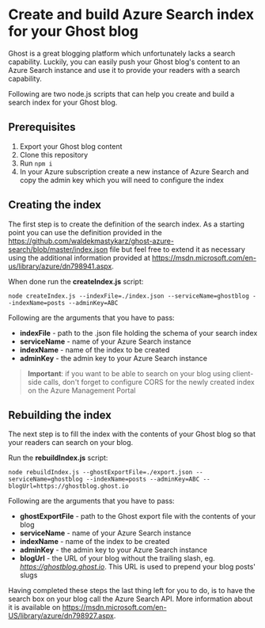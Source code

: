# Create and build Azure Search index for your Ghost blog

Ghost is a great blogging platform which unfortunately lacks a search capability. Luckily, you can easily push your Ghost blog's content to an Azure Search instance and use it to provide your readers with a search capability.

Following are two node.js scripts that can help you create and build a search index for your Ghost blog.

## Prerequisites

1. Export your Ghost blog content
1. Clone this repository
1. Run `npm i`
1. In your Azure subscription create a new instance of Azure Search and copy the admin key which you will need to configure the index

## Creating the index

The first step is to create the definition of the search index. As a starting point you can use the definition provided in the https://github.com/waldekmastykarz/ghost-azure-search/blob/master/index.json file but feel free to extend it as necessary using the additional information provided at https://msdn.microsoft.com/en-us/library/azure/dn798941.aspx.

When done run the **createIndex.js** script:

```
node createIndex.js --indexFile=./index.json --serviceName=ghostblog --indexName=posts --adminKey=ABC
```

Following are the arguments that you have to pass:
* **indexFile** - path to the .json file holding the schema of your search index
* **serviceName** - name of your Azure Search instance
* **indexName** - name of the index to be created
* **adminKey** - the admin key to your Azure Search instance

> **Important**: if you want to be able to search on your blog using client-side calls, don't forget to configure CORS for the newly created index on the Azure Management Portal

## Rebuilding the index

The next step is to fill the index with the contents of your Ghost blog so that your readers can search on your blog.

Run the **rebuildIndex.js** script:

```
node rebuildIndex.js --ghostExportFile=./export.json --serviceName=ghostblog --indexName=posts --adminKey=ABC --blogUrl=https://ghostblog.ghost.io
```

Following are the arguments that you have to pass:
* **ghostExportFile** - path to the Ghost export file with the contents of your blog
* **serviceName** - name of your Azure Search instance
* **indexName** - name of the index to be created
* **adminKey** - the admin key to your Azure Search instance
* **blogUrl** - the URL of your blog without the trailing slash, eg. *https://ghostblog.ghost.io*. This URL is used to prepend your blog posts' slugs

Having completed these steps the last thing left for you to do, is to have the search box on your blog call the Azure Search API. More information about it is available on https://msdn.microsoft.com/en-US/library/azure/dn798927.aspx.

